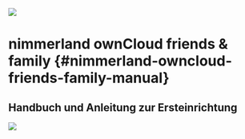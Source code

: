 ![](https://lehre.nimmerland.de/index.php/s/U1L66bGV74qWg3L/download)

# nimmerland ownCloud friends & family {#nimmerland-owncloud-friends-family-manual}
## Handbuch und Anleitung zur Ersteinrichtung

![](https://lehre.nimmerland.de/index.php/s/Nf1QVzpKC4eQTz4/download)


